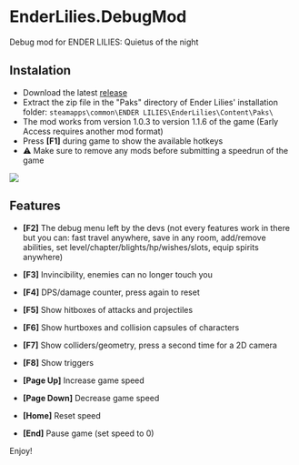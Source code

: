 # EnderLilies.DebugMod
Debug mod for ENDER LILIES: Quietus of the night

## Instalation
 - Download the latest [release](https://github.com/Trexounay/EnderLilies.DebugMod/releases)
 - Extract the zip file in the "Paks" directory of Ender Lilies' installation folder:
 `steamapps\common\ENDER LILIES\EnderLilies\Content\Paks\`
 - The mod works from version 1.0.3 to version 1.1.6 of the game (Early Access requires another mod format)
 - Press **[F1]** during game to show the available hotkeys
 - :warning:  Make sure to remove any mods before submitting a speedrun of the game

![](https://i.imgur.com/cVu3sxn.jpg)

## Features
 - **[F2]** The debug menu left by the devs (not every features work in there but you can: fast travel anywhere, save in any room, add/remove abilities, set level/chapter/blights/hp/wishes/slots, equip spirits anywhere)
 - **[F3]** Invincibility, enemies can no longer touch you
 - **[F4]** DPS/damage counter, press again to reset
 - **[F5]** Show hitboxes of attacks and projectiles
 - **[F6]** Show hurtboxes and collision capsules of characters
 - **[F7]** Show colliders/geometry, press a second time for a 2D camera
 - **[F8]** Show triggers

- **[Page Up]** Increase game speed
- **[Page Down]** Decrease game speed
- **[Home]** Reset speed
- **[End]** Pause game (set speed to 0)

Enjoy!
